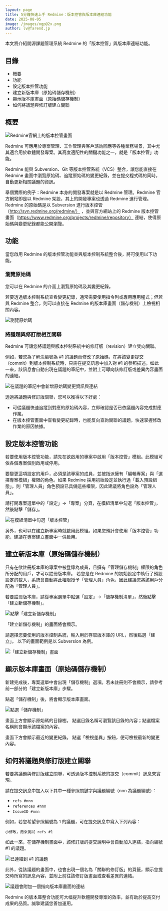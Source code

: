 ```yaml
---
layout: page
title: 5分鐘快速上手 Redmine：版本控管與版本庫連結功能
date: 2025-08-05
image: /images/ogp@2x.png
author: lv@farend.jp
---
```


本文將介紹開源課題管理系統 Redmine 的「版本控管」與版本庫連結功能。

## 目錄

- 概要
- 功能
- 設定版本控管功能
- 建立新版本庫（原始碼儲存機制）
- 顯示版本庫畫面（原始碼儲存機制）
- 如何將議題與修訂版建立關聯

## 概要

![Redmine官網上的版本控管畫面](images/repository-01@2x.png)

Redmine 可應用於專案管理、工作管理與客戶諮詢回應等各種業務場景，其中尤其適合用於軟體開發專案。其高度適配性的關鍵功能之一，就是「版本控管」功能。

Redmine 能與 Subversion、Git 等版本控管系統（VCS）整合，讓您能直接在 Redmine 畫面中瀏覽原始碼、追蹤原始碼的變更紀錄，並在提交程式碼的同時，自動更新相關議題的資訊。

舉個實際的例子：Redmine 本身的開發專案就是以 Redmine 管理。Redmine 官方網站即是以 Redmine 架設，其上的開發專案也透過 Redmine 進行管理。Redmine 的原始碼是以 Subversion 進行版本控管（http://svn.redmine.org/redmine/） ，並與官方網站上的 Redmine 版本控管畫面（https://www.redmine.org/projects/redmine/repository） 連結，使得原始碼與變更紀錄都能公開瀏覽。

## 功能

當您啟用 Redmine 的版本控管功能並與版本控制系統整合後，將可使用以下功能。

### 瀏覽原始碼

您可以在 Redmine 的介面上瀏覽原始碼及其變更紀錄。

若要透過版本控制系統查看變更紀錄，通常需要使用指令列或專用應用程式；但若與 Redmine 整合，則可以直接在 Redmine 的版本庫畫面（儲存機制）上檢視相關內容。

![瀏覽原始碼](images/repository-02@2x.png)

### 將議題與修訂版相互關聯

Redmine 可讓您將議題與版本控制系統中的修訂版（revision）建立雙向關聯。

例如，若您為了解決編號為 #1 的議題而修改了原始碼，在將該變更提交（commit）到版本控制系統時，只需在提交訊息中加入對 #1 的參照描述。如此一來，該訊息會自動出現在議題的筆記中，並附上可導向該修訂版或差異內容畫面的連結。

![在議題的筆記中會新增原始碼變更資訊與連結](images/repository-03@2x.png)

透過將議題與修訂版關聯，您可以獲得以下好處：

- 可從議題快速追蹤到對應的原始碼內容，立即確認是否已依議題內容完成對應作業。
- 在版本控管畫面中查看變更紀錄時，也能反向查詢關聯的議題，快速掌握修改作業的原因依據。

## 設定版本控管功能

若要使用版本控管功能，請先在欲啟用的專案中啟用「版本控管」模組。此模組可依各個專案個別啟用或停用。

要變更這項設定的用戶，必須是該專案的成員，並被指派擁有「編輯專案」與「選擇專案模組」權限的角色。如果 Redmine 採用初始設定並執行過「載入預設組態」，則「管理人員」角色預設已具備這些權限，因此建議將角色設為「管理人員」。

請打開專案選單中的「設定」→「專案」分頁，在模組清單中勾選「版本控管」，然後點擊「儲存」。

![在模組清單中勾選「版本控管」](images/repository-04@2x.png)

另外，也可以在建立新專案時就啟用此模組。如果您預計會使用「版本控管」功能，建議在專案建立畫面中一併啟用。

## 建立新版本庫（原始碼儲存機制）

只有在欲註冊版本庫的專案中被登錄為成員，且擁有「管理儲存機制」權限的角色所分配的用戶，才可以註冊版本庫。
若您是在 Redmine 的初始設定中執行了預設設定的載入，系統會自動將此權限授予「管理人員」角色，因此建議您將該用戶分配為「管理人員」。

若要註冊版本庫，請從專案選單中點選「設定」→「儲存機制清單」，然後點擊「建立新儲存機制」。

![點擊「建立新儲存機制」](images/repository-05@2x.png)

「建立新儲存機制」的畫面將會顯示。

請選擇您要使用的版本控制系統，輸入用於存取版本庫的 URL，然後點選「建立」。
以下的畫面範例是以 Subversion 為例。

![「建立新儲存機制」畫面](images/repository-06@2x.png)

## 顯示版本庫畫面（原始碼儲存機制）

新建完成後，專案選單中會出現「儲存機制」選項。若未註冊則不會顯示，請參考前一部分的「建立新版本庫」步驟。

點選「儲存機制」後，將會顯示版本庫畫面。

![點選「儲存機制」](images/repository-07@2x.png)

畫面上方會顯示原始碼的目錄樹。
點選目錄名稱可瀏覽該目錄的內容；點選檔案名稱則會顯示該檔案的內容。

畫面下方會顯示最近的變更紀錄。
點選「檢視差異」按鈕，便可檢視最新的變更內容。

## 如何將議題與修訂版建立關聯

若要將議題與修訂版建立關聯，可透過版本控制系統的提交（commit）訊息來實現。

請在提交訊息中加入以下其中一種參照關鍵字與議題編號（nnn 為議題編號）：

- `refs #nnn`
- `references #nnn`
- `IssueID #nnn`

例如，若您希望參照編號為 1 的議題，可在提交訊息中寫入下列內容：

`小修改，用來測試 refs #1`

如此一來，在儲存機制畫面中，該修訂版的提交說明中會自動加入連結，指向編號 #1 的議題。

![已連結到 #1 的議題](images/repository-08@2x.png)

此外，從該議題的畫面中，也會出現一個名為「關聯的修訂版」的頁籤，顯示您提交時所寫的訊息內容，並附上前往該修訂版畫面或查看差異的連結。

![議題會附加一個指向版本庫畫面的連結](images/repository-09@2x.png)

Redmine 的版本庫整合功能可大幅提升軟體開發專案的效率，並有助於提高交付成果的品質。誠摯建議您善加運用。
